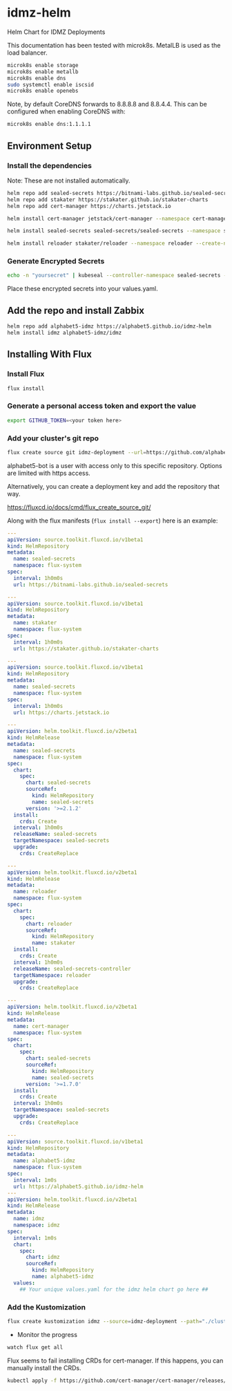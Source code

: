# idmz-helm
 Helm Chart for IDMZ Deployments

This documentation has been tested with microk8s. MetalLB is used as the load balancer.

```bash
microk8s enable storage
microk8s enable metallb
microk8s enable dns
sudo systemctl enable iscsid
microk8s enable openebs
```

Note, by default CoreDNS forwards to 8.8.8.8 and 8.8.4.4. This can be configured when enabling CoreDNS with:

```bash
microk8s enable dns:1.1.1.1
```

## Environment Setup

### Install the dependencies
Note: These are not installed automatically.

```bash
helm repo add sealed-secrets https://bitnami-labs.github.io/sealed-secrets
helm repo add stakater https://stakater.github.io/stakater-charts
helm repo add cert-manager https://charts.jetstack.io
```

```bash
helm install cert-manager jetstack/cert-manager --namespace cert-manager --create-namespace --set installCRDs=true --version v1.7.0
```

```bash
helm install sealed-secrets sealed-secrets/sealed-secrets --namespace sealed-secrets --set installCRDs=true --create-namespace --version 2.1.2
```

```bash
helm install reloader stakater/reloader --namespace reloader --create-namespace --set installCRDs=true
```

### Generate Encrypted Secrets

```bash
echo -n "yoursecret" | kubeseal --controller-namespace sealed-secrets --raw --scope cluster-wide --from-file=/dev/stdin --controller-name sealed-secrets
```

Place these encrypted secrets into your values.yaml.

## Add the repo and install Zabbix

```bash
helm repo add alphabet5-idmz https://alphabet5.github.io/idmz-helm
helm install idmz alphabet5-idmz/idmz
```

## Installing With Flux

### Install Flux

```bash
flux install
```

### Generate a personal access token and export the value

```bash
export GITHUB_TOKEN=<your token here>
```

### Add your cluster's git repo

```bash
flux create source git idmz-deployment --url=https://github.com/alphabet5/idmz-deployment --branch=main --username=alphabet5-bot --password=$GITHUB_TOKEN
```

alphabet5-bot is a user with access only to this specific repository. Options are limited with https access.

Alternatively, you can create a deployment key and add the repository that way.

https://fluxcd.io/docs/cmd/flux_create_source_git/


Along with the flux manifests (`flux install --export`) here is an example:

```yaml
---
apiVersion: source.toolkit.fluxcd.io/v1beta1
kind: HelmRepository
metadata:
  name: sealed-secrets
  namespace: flux-system
spec:
  interval: 1h0m0s
  url: https://bitnami-labs.github.io/sealed-secrets

---
apiVersion: source.toolkit.fluxcd.io/v1beta1
kind: HelmRepository
metadata:
  name: stakater
  namespace: flux-system
spec:
  interval: 1h0m0s
  url: https://stakater.github.io/stakater-charts

---
apiVersion: source.toolkit.fluxcd.io/v1beta1
kind: HelmRepository
metadata:
  name: sealed-secrets
  namespace: flux-system
spec:
  interval: 1h0m0s
  url: https://charts.jetstack.io

---
apiVersion: helm.toolkit.fluxcd.io/v2beta1
kind: HelmRelease
metadata:
  name: sealed-secrets
  namespace: flux-system
spec:
  chart:
    spec:
      chart: sealed-secrets
      sourceRef:
        kind: HelmRepository
        name: sealed-secrets
      version: '>=2.1.2'
  install:
    crds: Create
  interval: 1h0m0s
  releaseName: sealed-secrets
  targetNamespace: sealed-secrets
  upgrade:
    crds: CreateReplace

---
apiVersion: helm.toolkit.fluxcd.io/v2beta1
kind: HelmRelease
metadata:
  name: reloader
  namespace: flux-system
spec:
  chart:
    spec:
      chart: reloader
      sourceRef:
        kind: HelmRepository
        name: stakater
  install:
    crds: Create
  interval: 1h0m0s
  releaseName: sealed-secrets-controller
  targetNamespace: reloader
  upgrade:
    crds: CreateReplace

---
apiVersion: helm.toolkit.fluxcd.io/v2beta1
kind: HelmRelease
metadata:
  name: cert-manager
  namespace: flux-system
spec:
  chart:
    spec:
      chart: sealed-secrets
      sourceRef:
        kind: HelmRepository
        name: sealed-secrets
      version: '>=1.7.0'
  install:
    crds: Create
  interval: 1h0m0s
  targetNamespace: sealed-secrets
  upgrade:
    crds: CreateReplace

---
apiVersion: source.toolkit.fluxcd.io/v1beta1
kind: HelmRepository
metadata:
  name: alphabet5-idmz
  namespace: flux-system
spec:
  interval: 1m0s
  url: https://alphabet5.github.io/idmz-helm
---
apiVersion: helm.toolkit.fluxcd.io/v2beta1
kind: HelmRelease
metadata:
  name: idmz
  namespace: idmz
spec:
  interval: 1m0s
  chart:
    spec:
      chart: idmz
      sourceRef:
        kind: HelmRepository
        name: alphabet5-idmz
  values:
    ## Your unique values.yaml for the idmz helm chart go here ##
```

### Add the Kustomization 

```bash
flux create kustomization idmz --source=idmz-deployment --path="./clusters/production" --prune=true --interval=1m
```

- Monitor the progress

```bash
watch flux get all
```

Flux seems to fail installing CRDs for cert-manager. If this happens, you can manually install the CRDs.

```bash
kubectl apply -f https://github.com/cert-manager/cert-manager/releases/download/v1.7.1/cert-manager.crds.yaml
```

